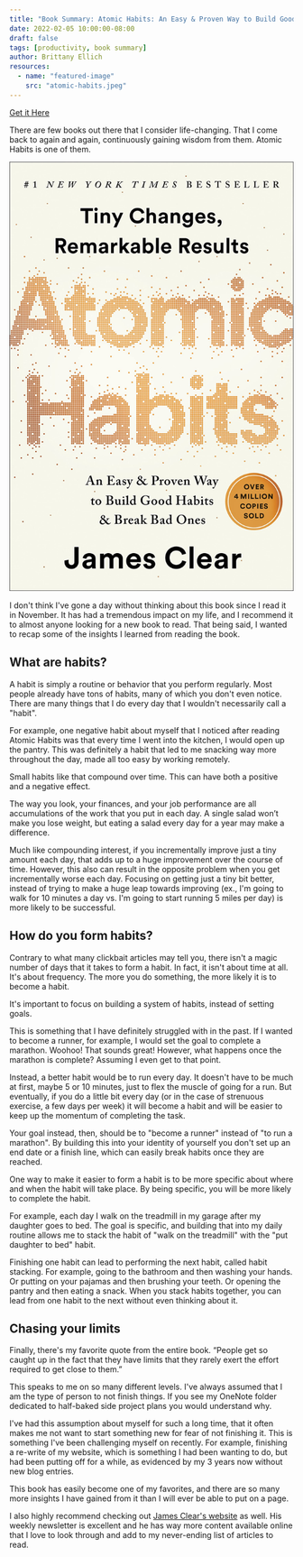 ```yaml
---
title: "Book Summary: Atomic Habits: An Easy & Proven Way to Build Good Habits & Break Bad Ones"
date: 2022-02-05 10:00:00-08:00
draft: false
tags: [productivity, book summary]
author: Brittany Ellich
resources:
  - name: "featured-image"
    src: "atomic-habits.jpeg"
---
```


[Get it Here](https://jamesclear.com/atomic-habits)

There are few books out there that I consider life-changing. That I come back to again and again, continuously gaining wisdom from them. Atomic Habits is one of them.

![Atomic Habits by James Clear](atomic-habits.jpeg)

I don't think I've gone a day without thinking about this book since I read it in November. It has had a tremendous impact on my life, and I recommend it to almost anyone looking for a new book to read. That being said, I wanted to recap some of the insights I learned from reading the book.

## What are habits?

A habit is simply a routine or behavior that you perform regularly. Most people already have tons of habits, many of which you don't even notice. There are many things that I do every day that I wouldn't necessarily call a "habit".

For example, one negative habit about myself that I noticed after reading Atomic Habits was that every time I went into the kitchen, I would open up the pantry. This was definitely a habit that led to me snacking way more throughout the day, made all too easy by working remotely.

Small habits like that compound over time. This can have both a positive and a negative effect.

The way you look, your finances, and your job performance are all accumulations of the work that you put in each day. A single salad won’t make you lose weight, but eating a salad every day for a year may make a difference.

Much like compounding interest, if you incrementally improve just a tiny amount each day, that adds up to a huge improvement over the course of time. However, this also can result in the opposite problem when you get incrementally worse each day. Focusing on getting just a tiny bit better, instead of trying to make a huge leap towards improving (ex., I'm going to walk for 10 minutes a day vs. I'm going to start running 5 miles per day) is more likely to be successful.

## How do you form habits?

Contrary to what many clickbait articles may tell you, there isn't a magic number of days that it takes to form a habit. In fact, it isn't about time at all. It's about frequency. The more you do something, the more likely it is to become a habit.

It's important to focus on building a system of habits, instead of setting goals.

This is something that I have definitely struggled with in the past. If I wanted to become a runner, for example, I would set the goal to complete a marathon. Woohoo! That sounds great! However, what happens once the marathon is complete? Assuming I even get to that point.

Instead, a better habit would be to run every day. It doesn't have to be much at first, maybe 5 or 10 minutes, just to flex the muscle of going for a run. But eventually, if you do a little bit every day (or in the case of strenuous exercise, a few days per week) it will become a habit and will be easier to keep up the momentum of completing the task.

Your goal instead, then, should be to "become a runner" instead of "to run a marathon". By building this into your identity of yourself you don't set up an end date or a finish line, which can easily break habits once they are reached.

One way to make it easier to form a habit is to be more specific about where and when the habit will take place. By being specific, you will be more likely to complete the habit.

For example, each day I walk on the treadmill in my garage after my daughter goes to bed. The goal is specific, and building that into my daily routine allows me to stack the habit of "walk on the treadmill" with the "put daughter to bed" habit.

Finishing one habit can lead to performing the next habit, called habit stacking. For example, going to the bathroom and then washing your hands. Or putting on your pajamas and then brushing your teeth. Or opening the pantry and then eating a snack. When you stack habits together, you can lead from one habit to the next without even thinking about it.

## Chasing your limits

Finally, there's my favorite quote from the entire book. “People get so caught up in the fact that they have limits that they rarely exert the effort required to get close to them.”

This speaks to me on so many different levels. I've always assumed that I am the type of person to not finish things. If you see my OneNote folder dedicated to half-baked side project plans you would understand why.

I've had this assumption about myself for such a long time, that it often makes me not want to start something new for fear of not finishing it. This is something I've been challenging myself on recently. For example, finishing a re-write of my website, which is something I had been wanting to do, but had been putting off for a while, as evidenced by my 3 years now without new blog entries.

This book has easily become one of my favorites, and there are so many more insights I have gained from it than I will ever be able to put on a page.

I also highly recommend checking out [James Clear's website](https://jamesclear.com/) as well. His weekly newsletter is excellent and he has way more content available online that I love to look through and add to my never-ending list of articles to read.
